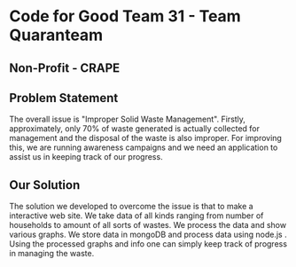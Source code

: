 # Code for Good Team 31 - Team Quaranteam

## Non-Profit - CRAPE
## Problem Statement
The overall issue is "Improper Solid Waste Management". Firstly, approximately, only 70% of waste generated is actually collected for management and the disposal of the waste is also improper. For improving this, we are running awareness campaigns and we need an application to assist us in keeping track of our progress.

## Our Solution
The solution we developed to overcome the issue is that to make a interactive web site. We take data of all kinds ranging from number of households to amount of all sorts of wastes. We process the data and show various graphs. We store data in mongoDB and process data using node.js . Using the processed graphs and info one can simply keep track of progress in managing the waste.



